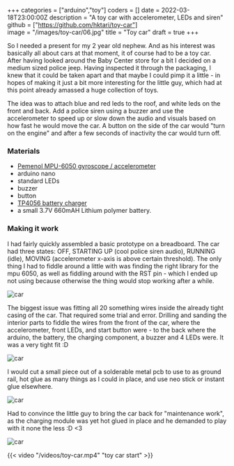 +++
categories = ["arduino","toy"]
coders = []
date = 2022-03-18T23:00:00Z
description = "A toy car with accelerometer, LEDs and siren"
github = ["https://github.com/hktari/toy-car"]                      
image = "/images/toy-car/06.jpg"
title = "Toy car"
draft = true
+++

So I needed a present for my 2 year old nephew. And as his interest was basically all about cars at that moment, it of course had to be a toy car. After having looked around the Baby Center store for a bit I decided on a medium sized police jeep. Having inspected it through the packaging, I knew that it could be taken apart and that maybe I could pimp it a little - in hopes of making it just a bit more interesting for the little guy, which had at this point already amassed a huge collection of toys. 

The idea was to attach blue and red leds to the roof, and white leds on the front and back. Add a police siren using a buzzer and use the accelerometer to speed up or slow down the audio and visuals based on how fast he would move the car. A button on the side of the car would "turn on the engine" and after a few seconds of inactivity the car would turn off.

### Materials
- [Pemenol MPU-6050 gyroscope / accelerometer](https://www.amazon.de/-/en/Pemenol-MPU-6050-Module-Gyroscope-Accelerometer-Raspberry/dp/B07F3PFK98)
- arduino nano
- standard LEDs
- buzzer
- button
- [TP4056 battery charger](https://www.amazon.de/-/en/AZDelivery-Controller-Lithium-Battery-Charging/dp/B07D2G345P/) 
- a small 3.7V 660mAH Lithium polymer battery.


### Making it work

I had fairly quickly assembled a basic prototype on a breadboard. The car had three states: OFF, STARTING UP (cool police siren audio), RUNNING (idle), MOVING (accelerometer x-axis is above certain threshold). The only thing I had to fiddle around a little with was finding the right library for the mpu 6050, as well as fiddling around with the RST pin - which I ended up not using because otherwise the thing would stop working after a while.

![](/images/toy-car/03.jpeg "car")

The biggest issue was fitting all 20 something wires inside the already tight casing of the car. That required some trial and error. Drilling and sanding the interior parts to fiddle the wires from the front of the car, where the accelerometer, front LEDs, and start button were - to the back where the arduino, the battery, the charging component, a buzzer and 4 LEDs were. It was a very tight fit :D


![](/images/toy-car/01.jpeg "car")

I would cut a small piece out of a solderable metal pcb to use to as ground rail, hot glue as many things as I could in place, and use neo stick or instant glue elsewhere.

![](/images/toy-car/02.jpeg "car")


Had to convince the little guy to bring the car back for "maintenance work", as the charging module was yet hot glued in place and he demanded to play with it none the less :D <3
 
![](/images/toy-car/06.jpg "car")



{{< video "/videos/toy-car.mp4" "toy car start" >}}
